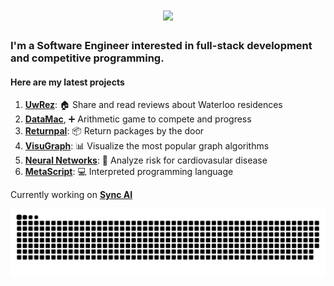 <h1 align="center">
    <img src="https://readme-typing-svg.herokuapp.com/?font=Righteous&size=35&center=true&vCenter=true&width=500&height=70&duration=4000&lines=Good+Morning!+☕;+I'm+Geoffrey!;" />
</h1>

<h3> 
    I'm a Software Engineer interested in full-stack development and competitive programming.
</h3>
<h4>
Here are my latest projects
</h4>


1. **[UwRez](https://github.com/LGeoff31/uwdorm)**:               🏠 Share and read reviews about Waterloo residences
2. **[DataMac](https://github.com/LGeoff31/DataMac)**, ➕ Arithmetic game to compete and progress
3. **[Returnpal](https://github.com/LGeoff31/returnPal)**:        📦 Return packages by the door
4. **[VisuGraph](https://github.com/LGeoff31/Graphs)**:          📊 Visualize the most popular graph algorithms
5. **[Neural Networks](https://github.com/LGeoff31/neural-network)**:      🤖 Analyze risk for cardiovasular disease
6. **[MetaScript](https://github.com/LGeoff31/MetaScript)**:      💻 Interpreted programming language

Currently working on **[Sync AI](https://github.com/LGeoff31/Sync-AI)**

<img alt="snake eating my contributions" src="https://raw.githubusercontent.com/lgeoff31/lgeoff31/output/github-contribution-grid-snake.svg" />
